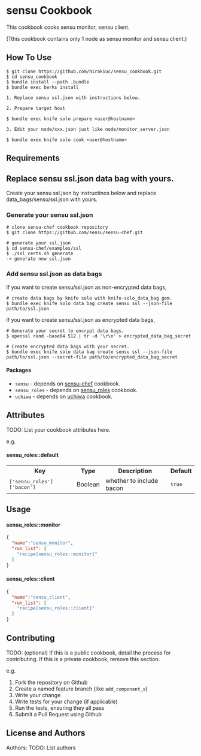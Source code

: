 sensu Cookbook
====================

This cookbook cooks sensu monitor, sensu client.

(Tthis cookbook contains only 1 node as sensu monitor and sensu client.)

How To Use
----------

```
$ git clone https://github.com/hirakiuc/sensu_cookbook.git
$ cd sensu_cookbook
$ bundle install --path .bundle
$ bundle exec berks install

1. Replace sensu ssl.json with instructions below.

2. Prepare target host

$ bundle exec knife solo prepare <user@hostname>

3. Edit your node/xxx.json just like node/monitor_server.json

$ bundle exex knife solo cook <user@hostname>
```

Requirements
------------

## Replace sensu ssl.json data bag with yours.

Create your sensu ssl.json by instructinos below and replace data_bags/sensu/ssl.json with yours.

### Generate your sensu ssl.json

```
# clone sensu-chef cookbook repository
$ git clone https://github.com/sensu/sensu-chef.git

# generate your ssl.json
$ cd sensu-chef/examples/ssl
$ ./ssl_certs.sh generate
-> generate new ssl.json
```

### Add sensu ssl.json as data bags

If you want to create sensu/ssl.json as non-encrypted data bags,

```
# create data bags by knife solo with knife-solo_data_bag gem.
$ bundle exec knife solo data bag create sensu ssl --json-file path/to/ssl.json
```

If you want to create sensu/ssl.json as encrypted data bags,

```
# Generate your secret to encrypt data bags.
$ openssl rand -base64 512 | tr -d '\r\n' > encrypted_data_bag_secret

# Create encrypted data bags with your secret.
$ bundle exec knife solo data bag create sensu ssl --json-file path/to/ssl.json --secret-file path/to/encrypted_data_bag_secret
```

#### Packages

- `sensu` - depends on [sensu-chef](https://github.com/sensu/sensu-chef) cookbook.
- `sensu_roles` - depends on [sensu_roles](https://github.com/hirakiuc/sensu_roles) cookbook.
- `uchiwa` - depends on [uchiwa](https://github.com/sensu/uchiwa-chef) cookbook.

Attributes
----------
TODO: List your cookbook attributes here.

e.g.
#### sensu_roles::default
<table>
  <tr>
    <th>Key</th>
    <th>Type</th>
    <th>Description</th>
    <th>Default</th>
  </tr>
  <tr>
    <td><tt>['sensu_roles']['bacon']</tt></td>
    <td>Boolean</td>
    <td>whether to include bacon</td>
    <td><tt>true</tt></td>
  </tr>
</table>

Usage
-----
#### sensu_roles::monitor

```json
{
  "name":"sensu_monitor",
  "run_list": [
    "recipe[sensu_roles::monitor]"
  ]
}
```

#### sensu_roles::client

```json
{
  "name":"sensu_client",
  "run_list": [
    "recipe[sensu_roles::client]"
  ]
}
```

Contributing
------------
TODO: (optional) If this is a public cookbook, detail the process for contributing. If this is a private cookbook, remove this section.

e.g.
1. Fork the repository on Github
2. Create a named feature branch (like `add_component_x`)
3. Write your change
4. Write tests for your change (if applicable)
5. Run the tests, ensuring they all pass
6. Submit a Pull Request using Github

License and Authors
-------------------
Authors: TODO: List authors

